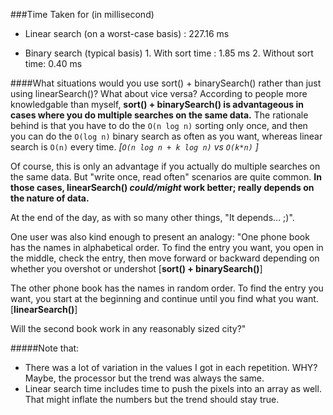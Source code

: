 ###Time Taken for (in millisecond)
* Linear search (on a worst-case basis) : 227.16 ms
      
* Binary search (typical basis)
      1. With sort time   : 1.85 ms
      2. Without sort time: 0.40 ms
      
####What situations would you use sort() + binarySearch() rather than just using linearSearch()? What about vice versa?
According to people more knowledgable than myself, **sort() + binarySearch() is advantageous in cases where you do multiple searches on the same data.** The rationale behind is that you have to do the `O(n log n)` sorting only once, and then you can do the `O(log n)` binary search as often as you want, whereas linear search is `O(n)` every time. *[`O(n log n + k log n)` vs  `O(k*n)` ]*

Of course, this is only an advantage if you actually do multiple searches on the same data. But "write once, read often" scenarios are quite common. **In those cases, linearSearch() *could/might* work better; really depends on the nature of data.**

At the end of the day, as with so many other things, "It depends... ;)". 

One user was also kind enough to present an analogy: 
"One phone book has the names in alphabetical order. To find the entry you want, you open in the middle, check the entry, then move forward or backward depending on whether you overshot or undershot [**sort() + binarySearch()**]

The other phone book has the names in random order. To find the entry you want, you start at the beginning and continue until you find what you want. [**linearSearch()**]

Will the second book work in any reasonably sized city?"

#####Note that: 
* There was a lot of variation in the values I got in each repetition. WHY? Maybe, the processor but the trend was always the same.
* Linear search time includes time to push the pixels into an array as well. That might inflate the numbers but the trend should stay true.
